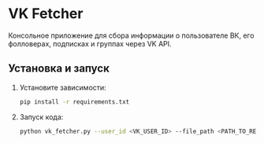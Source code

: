 # VK Fetcher

Консольное приложение для сбора информации о пользователе ВК, его фолловерах, подписках и группах через VK API.

## Установка и запуск

1. Установите зависимости:
   ```bash
   pip install -r requirements.txt

2. Запуск кода:
    ```bash
    python vk_fetcher.py --user_id <VK_USER_ID> --file_path <PATH_TO_RESULT_FILE>
